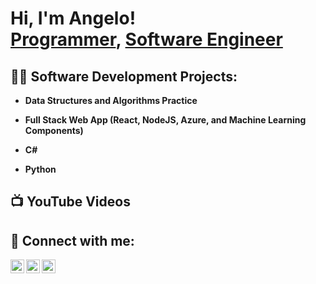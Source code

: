 <h1>Hi, I'm Angelo! <br/><a href="https://github.com/angeloram">Programmer</a>, <a href="https://www.linkedin.com/in/angeloramelb/">Software Engineer</a>

<h2>👨‍💻 Software Development Projects:</h2>

- <b>Data Structures and Algorithms Practice</b>

- <b>Full Stack Web App (React, NodeJS, Azure, and Machine Learning Components)</b>

- <b>C#</b>

- <b>Python</b>

<h2>📺 YouTube Videos</h2>


<h2> 🤳 Connect with me:</h2>

[<img align="left" alt="JoshMadakor | YouTube" width="22px" src="https://cdn.jsdelivr.net/npm/simple-icons@v3/icons/youtube.svg" />][youtube]
[<img align="left" alt="JoshMadakor | LinkedIn" width="22px" src="https://cdn.jsdelivr.net/npm/simple-icons@v3/icons/linkedin.svg" />][linkedin]
[<img align="left" alt="JoshMadakor | Instagram" width="22px" src="https://cdn.jsdelivr.net/npm/simple-icons@v3/icons/instagram.svg" />][instagram]

[youtube]: https://www.youtube.com/@angelo_ramelb
[instagram]: https://www.instagram.com/geloram3/
[linkedin]: https://www.linkedin.com/angeloramelb/

<!--
**angeloram/angeloram** is a ✨ _special_ ✨ repository because its `README.md` (this file) appears on your GitHub profile.

Here are some ideas to get you started:

- 🔭 I’m currently working on ...
- 🌱 I’m currently learning ...
- 👯 I’m looking to collaborate on ...
- 🤔 I’m looking for help with ...
- 💬 Ask me about ...
- 📫 How to reach me: ...
- 😄 Pronouns: ...
- ⚡ Fun fact: ...
-->
